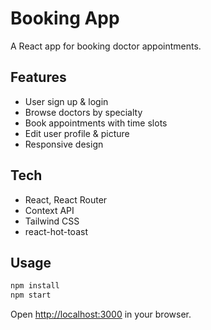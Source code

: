 # Booking App

A React app for booking doctor appointments.

## Features

- User sign up & login
- Browse doctors by specialty
- Book appointments with time slots
- Edit user profile & picture
- Responsive design

## Tech

- React, React Router
- Context API
- Tailwind CSS
- react-hot-toast

## Usage

```sh
npm install
npm start
```

Open [http://localhost:3000](http://localhost:3000) in your browser.
